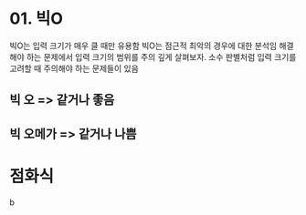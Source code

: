 # 01. 빅O
빅O는 입력 크기가 매우 클 때만 유용함
빅O는 점근적 최악의 경우에 대한 분석임
해결해야 하는 문제에서 입력 크기의 범위를 주의 깊게 살펴보자.
소수 판별처럼 입력 크기를 고려할 때 주의해야 하는 문제들이 있음
## 빅 오 => 같거나 좋음
## 빅 오메가 => 같거나 나쁨



# 점화식
b
